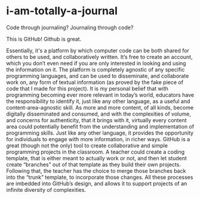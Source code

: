# i-am-totally-a-journal
Code through journaling? Journaling through code?

This is GitHub! Github is great.

Essentially, it's a platform by which computer code can be both shared for others to be used, and collaboratively written. It’s free to create an account, which you don’t even need if you are only interested in looking and using the information on it.
The platform is completely agnostic of any specific programming languages, and can be used to disseminate, and collaborate work on, any form of textual information (as proved by the fake piece of code that I made for this project).
It is my personal belief that with programming becoming ever more relevant in today’s world, educators have the responsibility to identify it, just like any other language, as a useful and content-area-agnostic skill. As more and more content, of all kinds, become digitally disseminated and consumed, and with the complexities of volume, and concerns for authenticity, that it brings with it, virtually every content area could potentially benefit from the understanding and implementation of programming skills. Just like any other language, it provides the opportunity for individuals to engage with more information, in richer ways.
GitHub is a great (though not the only) tool to create collaborative and simple programming projects in the classroom. A teacher could create a coding template, that is either meant to actually work or not, and then let student create “branches” out of that template as they build their own projects. Following that, the teacher has the choice to merge those branches back into the “trunk” template, to incorporate those changes. All these processes are imbedded into GitHub’s design, and allows it to support projects of an infinite diversity of complexities.
